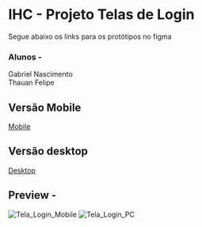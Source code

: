 # IHC - Projeto Telas de Login

Segue abaixo os links para os protótipos no figma

### Alunos -
Gabriel Nascimento <br />
Thauan Felipe

## Versão Mobile

<a href="https://www.figma.com/proto/sHzVSljRqhWSGdpWRdjXyF/Untitled?node-id=27%3A318&scaling=scale-down&page-id=27%3A2&starting-point-node-id=27%3A238" target="_blank">Mobile</a>


## Versão desktop

<a href="https://www.figma.com/proto/sHzVSljRqhWSGdpWRdjXyF/Untitled?node-id=5%3A288&scaling=scale-down&page-id=0%3A1&starting-point-node-id=5%3A288" target="_blank">Desktop</a>

## Preview -
![Tela_Login_Mobile](https://user-images.githubusercontent.com/74626734/204914481-b5dec77e-2fd6-459a-b280-e9ec83f21765.png)
![Tela_Login_PC](https://user-images.githubusercontent.com/74626734/204914094-bb316b66-fd26-485a-9ab8-c104b8143de3.png)

